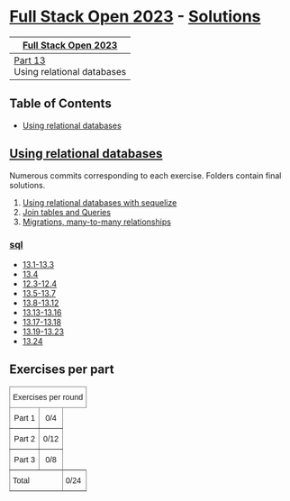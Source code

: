# [Full Stack Open 2023](https://fullstackopen.com/en/) - [Solutions](https://github.com/z1skgr/full-stack-open-sql)


<table class="tg">
<thead>
  <tr>
    <th class="tg-c3ow" colspan="4"><a href="https://fullstackopen.com/en/">Full Stack Open 2023</th>
  </tr>
</thead>
<tbody>
  <tr>
    <td class="tg-0pky"><a href="https://fullstackopen.com/en/part13">Part 13</a><br>Using relational databases</a></td>
   
  </tr>
</tbody>
</table>

## Table of Contents
* [Using relational databases](#using-relational-databases)


## [Using relational databases](https://fullstackopen.com/en/part13)
Numerous commits corresponding to each exercise. Folders contain final solutions.

1. [Using relational databases with sequelize](https://fullstackopen.com/en/part13/using_relational_databases_with_sequelize)  
2. [Join tables and Queries](https://fullstackopen.com/en/part13/join_tables_and_queries)  
3. [Migrations, many-to-many relationships](https://fullstackopen.com/en/part13/migrations_many_to_many_relationships)




### [sql](https://github.com/z1skgr/full-stack-open-sql)
* [13.1-13.3](https://fullstackopen.com/en/part13/using_relational_databases_with_sequelize#tasks-13-1-13-3)
* [13.4](https://fullstackopen.com/en/part13/using_relational_databases_with_sequelize#task-13-4)
* [12.3-12.4](https://fullstackopen.com/en/part12/introduction_to_containers#exercise-12-3-12-4)
* [13.5-13.7](https://fullstackopen.com/en/part13/join_tables_and_queries#tasks-13-5-13-7)
* [13.8-13.12](https://fullstackopen.com/en/part13/join_tables_and_queries#tasks-13-8-13-12)
* [13.13-13.16](https://fullstackopen.com/en/part13/join_tables_and_queries#tasks-13-13-13-16)
* [13.17-13.18](https://fullstackopen.com/en/part13/migrations_many_to_many_relationships#tasks-13-17-13-18)
* [13.19-13.23](https://fullstackopen.com/en/part13/migrations_many_to_many_relationships#tasks-13-19-13-23)
* [13.24](https://fullstackopen.com/en/part13/migrations_many_to_many_relationships#task-13-24)

## Exercises per part

<table style="border-collapse:collapse;border-spacing:0" class="tg"><thead><tr><th style="border-color:inherit;border-style:solid;border-width:1px;font-family:Arial, sans-serif;font-size:14px;font-weight:normal;overflow:hidden;padding:10px 5px;text-align:left;vertical-align:top;word-break:normal" colspan="8">Exercises per round</th></tr></thead><tbody><tr><td style="border-color:inherit;border-style:solid;border-width:1px;font-family:Arial, sans-serif;font-size:14px;overflow:hidden;padding:10px 5px;text-align:center;vertical-align:top;word-break:normal">Part 1</td><td style="border-color:inherit;border-style:solid;border-width:1px;font-family:Arial, sans-serif;font-size:14px;overflow:hidden;padding:10px 5px;text-align:center;vertical-align:top;word-break:normal">0/4</td><tr><td style="border-color:inherit;border-style:solid;border-width:1px;font-family:Arial, sans-serif;font-size:14px;overflow:hidden;padding:10px 5px;text-align:center;vertical-align:top;word-break:normal">Part 2</td><td style="border-color:inherit;border-style:solid;border-width:1px;font-family:Arial, sans-serif;font-size:14px;overflow:hidden;padding:10px 5px;text-align:center;vertical-align:top;word-break:normal">0/12</td><tr><td style="border-color:inherit;border-style:solid;border-width:1px;font-family:Arial, sans-serif;font-size:14px;overflow:hidden;padding:10px 5px;text-align:center;vertical-align:top;word-break:normal">Part 3</td><td style="border-color:inherit;border-style:solid;border-width:1px;font-family:Arial, sans-serif;font-size:14px;overflow:hidden;padding:10px 5px;text-align:center;vertical-align:top;word-break:normal">0/8</td><tr><td style="border-color:inherit;border-style:solid;border-width:1px;font-family:Arial, sans-serif;font-size:14px;overflow:hidden;padding:10px 5px;text-align:left;vertical-align:top;word-break:normal" colspan="7">Total</td><td style="border-color:inherit;border-style:solid;border-width:1px;font-family:Arial, sans-serif;font-size:14px;overflow:hidden;padding:10px 5px;text-align:left;vertical-align:top;word-break:normal">0/24</td></tr></tbody></table>



